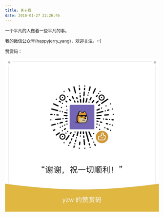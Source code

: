 ```yaml
---
title: 关于我
date: 2016-01-27 22:26:46
---
```



一个平凡的人做着一些平凡的事。

我的微信公众号(happyjerry_yang)，欢迎关注。:-)



赞赏码：

![wechat](https://raw.githubusercontent.com/JerryGoodLuck/myimage/main/202208071626544.JPG)
